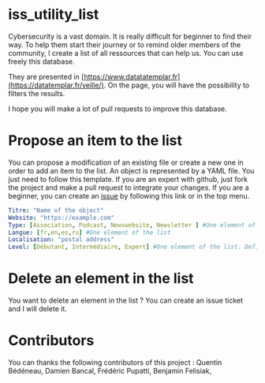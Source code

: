# iss_utility_list
Cybersecurity is a vast domain. It is really difficult for beginner to find their way. To help them start their journey or to remind older members of the community, I create a list of all ressources that can help us.
You can use freely this database.

They are presented in [https://www.datatatemplar.fr](https://datatemplar.fr/veille/). On the page, you will have the possibility to filters the results.

I hope you will make a lot of pull requests to improve this database.

# Propose an item to the list
You can propose a modification of an existing file or create a new one in order to add an item to the list. An object is represented by a YAML file. You just need to follow this template.
If you are an expert with github, just fork the project and make a pull request to integrate your changes.
If you are a beginner, you can create an [issue](https://github.com/datatemplar/iss_utility_list/issues/new/choose) by following this link or in the top menu.

```yaml
Titre: "Name of the object"
Website: "https://example.com"
Type: [Association, Podcast, Newswebsite, Newsletter ] #One element of the list
Langue: [fr,en,es,ru] #One element of the list
Localisation: "postal address"
Level: [Débutant, Intermédiaire, Expert] #One element of the list. Define the level required in the object.
```

# Delete an element in the list
You want to delete an element in the list ? You can create an issue ticket and I will delete it.

# Contributors
You can thanks the following contributors of this project :
Quentin Bédéneau,
Damien Bancal,
Frédéric Pupatti,
Benjamin Felisiak,
